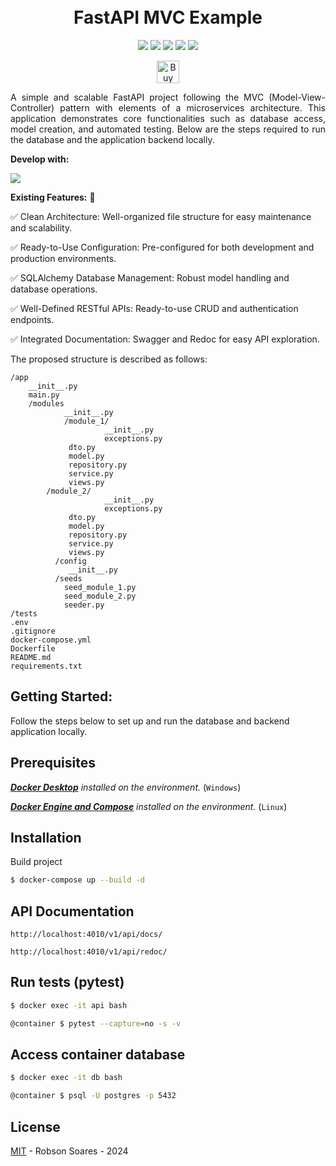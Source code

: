 
<h1 align="center">
  <br>
   FastAPI MVC Example
  <br>
</h1>

<p align="center">  
<img src="https://badgen.net/badge/language/python/yellow?icon=python">
<img src="https://badgen.net/badge/framework/fastapi/pink?icon=">
<img src="https://badgen.net/badge/orm/sqlalchemy/red?icon=">
<img src="https://badgen.net/badge/database/postgresql/blue?icon=">
<img src="https://badgen.net/badge/tests/pytest/blue?icon=">
</p>
<p align="center">
<a href='https://ko-fi.com/V7V717GRV1' target='_blank'><img height='36' style='border:0px;height:36px;' src='https://storage.ko-fi.com/cdn/kofi2.png?v=6' border='0' alt='Buy Me a Coffee at ko-fi.com' /></a>
</p>

<p align="justify">
A simple and scalable FastAPI project following the MVC (Model-View-Controller) pattern with elements of a microservices architecture. This application demonstrates core functionalities such as database access, model creation, and automated testing.
Below are the steps required to run the database and the application backend
locally.
</p>

<p><strong>Develop with:</strong></p>

<p align="left">
	
  <a href="https://skillicons.dev">
    <img src="https://skillicons.dev/icons?i=python,fastapi,postgres,git,docker,vscode" />
  </a>
</p>
<p align="left">
<strong>Existing Features:</strong> 🚀 

✅ Clean Architecture: Well-organized file structure for easy maintenance and scalability.

✅ Ready-to-Use Configuration: Pre-configured for both development and production environments.

✅ SQLAlchemy Database Management: Robust model handling and database operations.

✅ Well-Defined RESTful APIs: Ready-to-use CRUD and authentication endpoints.

✅ Integrated Documentation: Swagger and Redoc for easy API exploration.

</p>
The proposed structure is described as follows:

```
/app
    __init__.py
    main.py
    /modules
            __init__.py
            /module_1/
                     __init__.py
                     exceptions.py
		     dto.py
		     model.py
		     repository.py
		     service.py
		     views.py
	    /module_2/
                     __init__.py
                     exceptions.py
		     dto.py
		     model.py
		     repository.py
		     service.py
		     views.py
	      /config
		     __init__.py
	      /seeds
		    seed_module_1.py
		    seed_module_2.py
		    seeder.py
/tests
.env
.gitignore
docker-compose.yml
Dockerfile
README.md
requirements.txt
```

## Getting Started:

Follow the steps below to set up and run the database and backend application locally.

## Prerequisites

*_**[Docker Desktop](https://www.docker.com/products/docker-desktop/)**_ installed on the environment.* (`Windows`)


*_**[Docker Engine and Compose](https://docs.docker.com/engine/install/ubuntu/)**_ installed on the environment.* (`Linux`)

## Installation

Build project

```sh
$ docker-compose up --build -d
```

## API Documentation
```
http://localhost:4010/v1/api/docs/
```

```
http://localhost:4010/v1/api/redoc/
```

## Run tests (pytest)

```bash
$ docker exec -it api bash
```

```bash
@container $ pytest --capture=no -s -v
```

## Access container database


```bash
$ docker exec -it db bash
```

```bash
@container $ psql -U postgres -p 5432
```

## License

[MIT](LICENSE) - Robson Soares - 2024
